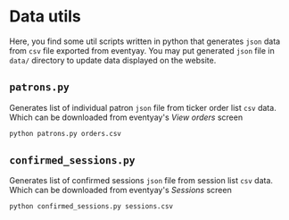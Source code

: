 # Data utils

Here, you find some util scripts written in python that generates `json` data from `csv` file exported from eventyay.
You may put generated `json` file in `data/` directory to update data displayed on the website.

## `patrons.py`
Generates list of individual patron `json` file from ticker order list `csv` data. Which can be downloaded from eventyay's *View orders* screen

```python
python patrons.py orders.csv
```

## `confirmed_sessions.py`
Generates list of confirmed sessions `json` file from session list `csv` data. Which can be downloaded from eventyay's *Sessions* screen

```python
python confirmed_sessions.py sessions.csv
```